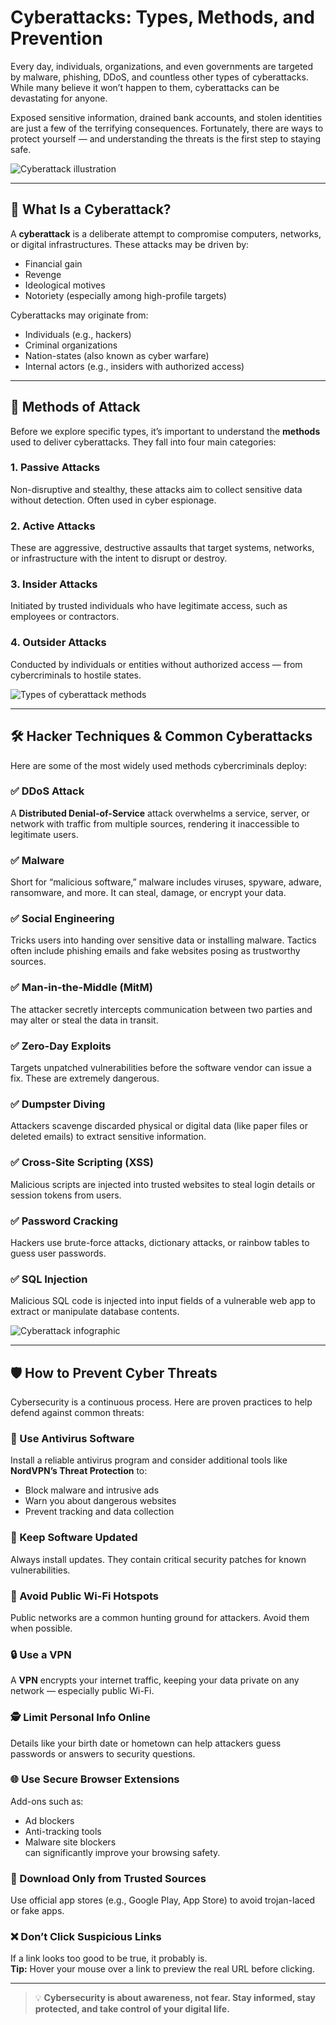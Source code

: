 # Cyberattacks: Types, Methods, and Prevention

Every day, individuals, organizations, and even governments are targeted by malware, phishing, DDoS, and countless other types of cyberattacks. While many believe it won’t happen to them, cyberattacks can be devastating for anyone.

Exposed sensitive information, drained bank accounts, and stolen identities are just a few of the terrifying consequences. Fortunately, there are ways to protect yourself — and understanding the threats is the first step to staying safe.

![Cyberattack illustration](https://miro.medium.com/v2/resize:fit:720/format:webp/0*AliwF8z8sv53xzxY.jpg)

---

## 🔐 What Is a Cyberattack?

A **cyberattack** is a deliberate attempt to compromise computers, networks, or digital infrastructures. These attacks may be driven by:

- Financial gain  
- Revenge  
- Ideological motives  
- Notoriety (especially among high-profile targets)

Cyberattacks may originate from:

- Individuals (e.g., hackers)  
- Criminal organizations  
- Nation-states (also known as cyber warfare)  
- Internal actors (e.g., insiders with authorized access)

---

## 🧠 Methods of Attack

Before we explore specific types, it’s important to understand the **methods** used to deliver cyberattacks. They fall into four main categories:

### 1. Passive Attacks
Non-disruptive and stealthy, these attacks aim to collect sensitive data without detection. Often used in cyber espionage.

### 2. Active Attacks
These are aggressive, destructive assaults that target systems, networks, or infrastructure with the intent to disrupt or destroy.

### 3. Insider Attacks
Initiated by trusted individuals who have legitimate access, such as employees or contractors.

### 4. Outsider Attacks
Conducted by individuals or entities without authorized access — from cybercriminals to hostile states.

![Types of cyberattack methods](https://miro.medium.com/v2/resize:fit:720/format:webp/0*AliwF8z8sv53xzxY.jpg)

---

## 🛠️ Hacker Techniques & Common Cyberattacks

Here are some of the most widely used methods cybercriminals deploy:

### ✅ DDoS Attack
A **Distributed Denial-of-Service** attack overwhelms a service, server, or network with traffic from multiple sources, rendering it inaccessible to legitimate users.

### ✅ Malware
Short for “malicious software,” malware includes viruses, spyware, adware, ransomware, and more. It can steal, damage, or encrypt your data.

### ✅ Social Engineering
Tricks users into handing over sensitive data or installing malware. Tactics often include phishing emails and fake websites posing as trustworthy sources.

### ✅ Man-in-the-Middle (MitM)
The attacker secretly intercepts communication between two parties and may alter or steal the data in transit.

### ✅ Zero-Day Exploits
Targets unpatched vulnerabilities before the software vendor can issue a fix. These are extremely dangerous.

### ✅ Dumpster Diving
Attackers scavenge discarded physical or digital data (like paper files or deleted emails) to extract sensitive information.

### ✅ Cross-Site Scripting (XSS)
Malicious scripts are injected into trusted websites to steal login details or session tokens from users.

### ✅ Password Cracking
Hackers use brute-force attacks, dictionary attacks, or rainbow tables to guess user passwords.

### ✅ SQL Injection
Malicious SQL code is injected into input fields of a vulnerable web app to extract or manipulate database contents.

![Cyberattack infographic](https://miro.medium.com/v2/resize:fit:720/format:webp/0*AliwF8z8sv53xzxY.jpg)

---

## 🛡️ How to Prevent Cyber Threats

Cybersecurity is a continuous process. Here are proven practices to help defend against common threats:

### 🧰 Use Antivirus Software
Install a reliable antivirus program and consider additional tools like **NordVPN’s Threat Protection** to:
- Block malware and intrusive ads  
- Warn you about dangerous websites  
- Prevent tracking and data collection

### 🧩 Keep Software Updated
Always install updates. They contain critical security patches for known vulnerabilities.

### 🚫 Avoid Public Wi-Fi Hotspots
Public networks are a common hunting ground for attackers. Avoid them when possible.

### 🔒 Use a VPN
A **VPN** encrypts your internet traffic, keeping your data private on any network — especially public Wi-Fi.

### 🕵️ Limit Personal Info Online
Details like your birth date or hometown can help attackers guess passwords or answers to security questions.

### 🌐 Use Secure Browser Extensions
Add-ons such as:
- Ad blockers  
- Anti-tracking tools  
- Malware site blockers  
can significantly improve your browsing safety.

### 📲 Download Only from Trusted Sources
Use official app stores (e.g., Google Play, App Store) to avoid trojan-laced or fake apps.

### ❌ Don’t Click Suspicious Links
If a link looks too good to be true, it probably is.  
**Tip:** Hover your mouse over a link to preview the real URL before clicking.

---

> 💡 **Cybersecurity is about awareness, not fear. Stay informed, stay protected, and take control of your digital life.**

